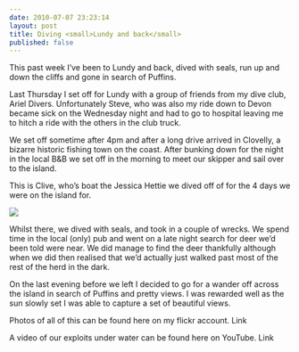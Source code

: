 ```yaml
---
date: 2010-07-07 23:23:14
layout: post
title: Diving <small>Lundy and back</small>
published: false
---
```


This past week I’ve been to Lundy and back, dived with seals, run up and down the cliffs and gone in search of Puffins.

Last Thursday I set off for Lundy with a group of friends from my dive club, Ariel Divers. Unfortunately Steve, who was also my ride down to Devon became sick on the Wednesday night and had to go to hospital leaving me to hitch a ride with the others in the club truck.

We set off sometime after 4pm and after a long drive arrived in Clovelly, a bizarre historic fishing town on the coast. After bunking down for the night in the local B&B we set off in the morning to meet our skipper and sail over to the island.

This is Clive, who’s boat the Jessica Hettie we dived off of for the 4 days we were on the island for.

![](http://farm5.static.flickr.com/4137/4771438654_b8ae348f7d_m.jpg)

Whilst there, we dived with seals, and took in a couple of wrecks. We spend time in the local (only) pub and went on a late night search for deer we’d been told were near. We did manage to find the deer thankfully although when we did then realised that we’d actually just walked past most of the rest of the herd in the dark.

On the last evening before we left I decided to go for a wander off across the island in search of Puffins and pretty views. I was rewarded well as the sun slowly set I was able to capture a set of beautiful views.

Photos of all of this can be found here on my flickr account. Link

A video of our exploits under water can be found here on YouTube. Link
